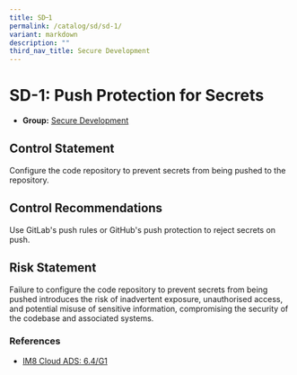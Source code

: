 ```yaml
---
title: SD᠆1
permalink: /catalog/sd/sd-1/
variant: markdown
description: ""
third_nav_title: Secure Development
---
```

# SD-1: Push Protection for Secrets

* **Group:** [Secure Development](/catalog/sd)

## Control Statement

Configure the code repository to prevent secrets from being pushed to the repository.

## Control Recommendations

Use GitLab&#39;s push rules or GitHub&#39;s push protection to reject secrets on push.

## Risk Statement

Failure to configure the code repository to prevent secrets from being pushed introduces the risk of inadvertent exposure, unauthorised access, and potential misuse of sensitive information, compromising the security of the codebase and associated systems.



### References


 * [IM8 Cloud ADS: 6.4/G1](https://intranet.mof.gov.sg/portal/IM/Themes/IT-Management/Cloud/Topics/Application-Development-Security-(For-Cloud).aspx)